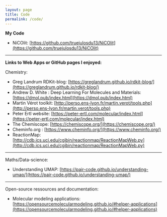 ```yaml
---
layout: page
title: Code
permalink: /code/
---
```


**My Code**
* NiCOlit: [https://github.com/truejulosdu13/NiCOlit](https://github.com/truejulosdu13/NiCOlit)

---

**Links to Web Apps or GitHub pages I enjoyed:**

Chemistry:

* Greg Landrum RDKit-blog: [https://greglandrum.github.io/rdkit-blog/](https://greglandrum.github.io/rdkit-blog/)
* Andrew D. White : Deep Learning For Molecules and Materials: [https://dmol.pub/index.html](https://dmol.pub/index.html)
* Martin Vérot toolkit: [http://perso.ens-lyon.fr/martin.verot/tools.php](http://perso.ens-lyon.fr/martin.verot/tools.php)
* Peter Ertl website: [https://peter-ertl.com/molecular/index.html](https://peter-ertl.com/molecular/index.html)
* The Chemiscope: [https://chemiscope.org/](https://chemiscope.org/)
* Cheminfo.org  : [https://www.cheminfo.org/](https://www.cheminfo.org/)
* ReactionMap: [http://cdb.ics.uci.edu/cgibin/reactionmap/ReactionMapWeb.py](http://cdb.ics.uci.edu/cgibin/reactionmap/ReactionMapWeb.py)

---

Maths/Data-science:

* Understanding UMAP: [https://pair-code.github.io/understanding-umap/](https://pair-code.github.io/understanding-umap/)

---

Open-source ressources and documentation:

* Molecular modeling applications: [https://opensourcemolecularmodeling.github.io/#helper-applications](https://opensourcemolecularmodeling.github.io/#helper-applications)

